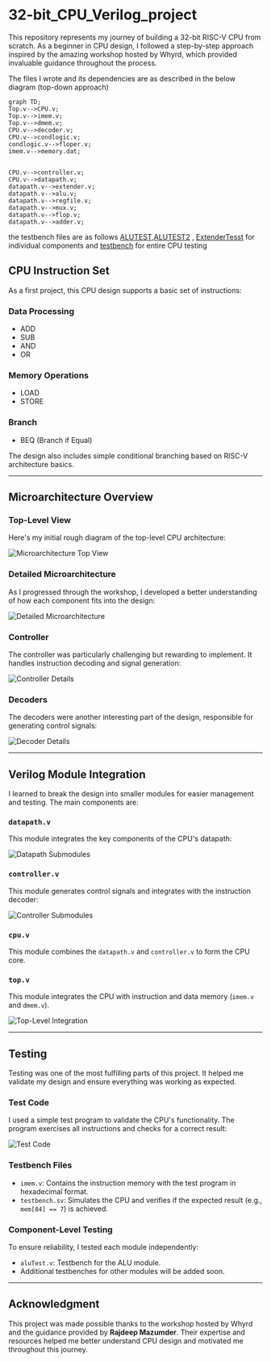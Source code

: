 # 32-bit_CPU_Verilog_project
This repository represents my journey of building a 32-bit RISC-V CPU from scratch. As a beginner in CPU design, I followed a step-by-step approach inspired by the amazing workshop hosted by Whyrd, which provided invaluable guidance throughout the process.



The files I wrote and its dependencies are as described in the below diagram (top-down approach)

```mermaid
graph TD;
Top.v-->CPU.v;
Top.v-->imem.v;
Top.v-->dmem.v;
CPU.v-->decoder.v;
CPU.v-->condlogic.v;
condlogic.v-->floper.v;
imem.v-->memory.dat;


CPU.v-->controller.v;
CPU.v-->datapath.v;
datapath.v-->extender.v;
datapath.v-->alu.v;
datapath.v-->regfile.v;
datapath.v-->mux.v;
datapath.v-->flop.v;
datapath.v-->adder.v;

```
the testbench files are as follows  [ALUTEST](./ALUTEST.txt),[ALUTEST2](./aluTest2.v) , [ExtenderTesst](./extendertest.txt) for individual components and [testbench](./testbench.sv) for entire CPU testing
## CPU Instruction Set
As a first project, this CPU design supports a basic set of instructions:

### Data Processing
- ADD  
- SUB  
- AND  
- OR  

### Memory Operations
- LOAD  
- STORE  

### Branch
- BEQ (Branch if Equal)  

The design also includes simple conditional branching based on RISC-V architecture basics.

---

## Microarchitecture Overview

### Top-Level View
Here's my initial rough diagram of the top-level CPU architecture:

![Microarchitecture Top View](https://github.com/user-attachments/assets/example-top-view.jpg)

### Detailed Microarchitecture
As I progressed through the workshop, I developed a better understanding of how each component fits into the design:

![Detailed Microarchitecture](https://github.com/user-attachments/assets/example-detailed-architecture.jpg)

### Controller
The controller was particularly challenging but rewarding to implement. It handles instruction decoding and signal generation:

![Controller Details](https://github.com/user-attachments/assets/example-controller.jpg)

### Decoders
The decoders were another interesting part of the design, responsible for generating control signals:

![Decoder Details](https://github.com/user-attachments/assets/example-decoder.jpg)

---

## Verilog Module Integration
I learned to break the design into smaller modules for easier management and testing. The main components are:

### `datapath.v`
This module integrates the key components of the CPU's datapath:

![Datapath Submodules](https://github.com/user-attachments/assets/example-datapath.jpg)

### `controller.v`
This module generates control signals and integrates with the instruction decoder:

![Controller Submodules](https://github.com/user-attachments/assets/example-controller-integration.jpg)

### `cpu.v`
This module combines the `datapath.v` and `controller.v` to form the CPU core.

### `top.v`
This module integrates the CPU with instruction and data memory (`imem.v` and `dmem.v`).

![Top-Level Integration](https://github.com/user-attachments/assets/example-top-level.jpg)

---

## Testing
Testing was one of the most fulfilling parts of this project. It helped me validate my design and ensure everything was working as expected.

### Test Code
I used a simple test program to validate the CPU's functionality. The program exercises all instructions and checks for a correct result:

![Test Code](https://github.com/user-attachments/assets/example-test-code.jpg)

### Testbench Files
- `imem.v`: Contains the instruction memory with the test program in hexadecimal format.
- `testbench.sv`: Simulates the CPU and verifies if the expected result (e.g., `mem[84] == 7`) is achieved.

### Component-Level Testing
To ensure reliability, I tested each module independently:
- `aluTest.v`: Testbench for the ALU module.
- Additional testbenches for other modules will be added soon.

---

## Acknowledgment
This project was made possible thanks to the workshop hosted by Whyrd and the guidance provided by **Rajdeep Mazumder**. Their expertise and resources helped me better understand CPU design and motivated me throughout this journey. 


